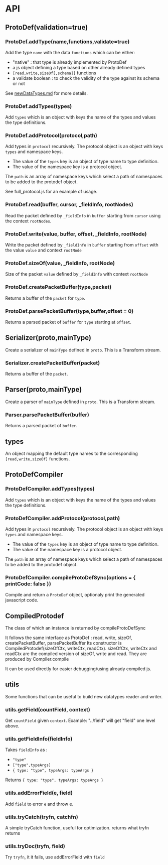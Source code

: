 # API

## ProtoDef(validation=true)

### ProtoDef.addType(name,functions,validate=true)

Add the type `name` with the data `functions` which can be either:
* "native" : that type is already implemented by ProtoDef
* a js object defining a type based on other already defined types
* `[read,write,sizeOf[,schema]]` functions
* a validate boolean : to check the validity of the type against its schema or not

See [newDataTypes.md](newDataTypes.md) for more details.

### ProtoDef.addTypes(types)

Add `types` which is an object with keys the name of the types and values the type definitions.

### ProtoDef.addProtocol(protocol,path)

Add types in `protocol` recursively. The protocol object is an object with keys `types` and namespace keys.
* The value of the `types` key is an object of type name to type definition.
* The value of the namespace key is a protocol object.

The `path` is an array of namespace keys which select a path of namespaces to be added to the protodef object.

See full_protocol.js for an example of usage.

### ProtoDef.read(buffer, cursor, _fieldInfo, rootNodes)

Read the packet defined by `_fieldInfo` in `buffer` starting from `cursor` using the context `rootNodes`.

### ProtoDef.write(value, buffer, offset, _fieldInfo, rootNode)

Write the packet defined by `_fieldInfo` in `buffer` starting from `offset` with the value `value` and context `rootNode`

### ProtoDef.sizeOf(value, _fieldInfo, rootNode)

Size of the packet `value` defined by `_fieldInfo` with context `rootNode`

### ProtoDef.createPacketBuffer(type,packet)

Returns a buffer of the `packet` for `type`.

### ProtoDef.parsePacketBuffer(type,buffer,offset = 0)

Returns a parsed packet of `buffer` for `type` starting at `offset`.

## Serializer(proto,mainType)

Create a serializer of `mainType` defined in `proto`. This is a Transform stream.

### Serializer.createPacketBuffer(packet)

Returns a buffer of the `packet`.

## Parser(proto,mainType)

Create a parser of `mainType` defined in `proto`. This is a Transform stream.

### Parser.parsePacketBuffer(buffer)

Returns a parsed packet of `buffer`.

## types

An object mapping the default type names to the corresponding `[read,write,sizeOf]` functions.

## ProtoDefCompiler

### ProtoDefCompiler.addTypes(types)

Add `types` which is an object with keys the name of the types and values the type definitions.

### ProtoDefCompiler.addProtocol(protocol,path)

Add types in `protocol` recursively. The protocol object is an object with keys `types` and namespace keys.
* The value of the `types` key is an object of type name to type definition.
* The value of the namespace key is a protocol object.

The `path` is an array of namespace keys which select a path of namespaces to be added to the protodef object.

### ProtoDefCompiler.compileProtoDefSync(options = { printCode: false })

Compile and return a `ProtoDef` object, optionaly print the generated javascript code.

## CompiledProtodef

The class of which an instance is returned by compileProtoDefSync

It follows the same interface as ProtoDef : read, write, sizeOf, createPacketBuffer, parsePacketBuffer
Its constructor is CompiledProtodef(sizeOfCtx, writeCtx, readCtx). 
sizeOfCtx, writeCtx and readCtx are the compiled version of sizeOf, write and read. They are produced by Compiler.compile

It can be used directly for easier debugging/using already compiled js.

## utils

Some functions that can be useful to build new datatypes reader and writer.

### utils.getField(countField, context)

Get `countField` given `context`. Example: "../field" will get "field" one level above.

### utils.getFieldInfo(fieldInfo)

Takes `fieldInfo` as :
* `"type"`
* `["type",typeArgs]`
* `{ type: "type", typeArgs: typeArgs }`

Returns `{ type: "type", typeArgs: typeArgs }`

### utils.addErrorField(e, field)

Add `field` to error `e` and throw e.

### utils.tryCatch(tryfn, catchfn)

A simple tryCatch function, useful for optimization.
returns what tryfn returns

### utils.tryDoc(tryfn, field)

Try `tryfn`, it it fails, use addErrorField with `field`
